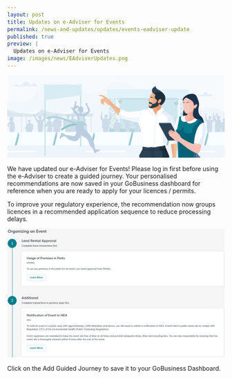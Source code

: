 ```yaml
---
layout: post
title: Updates on e-Adviser for Events
permalink: /news-and-updates/updates/events-eadviser-update
published: true
preview: |
  Updates on e-Adviser for Events
image: /images/news/EAdviserUpdates.png
---
```


![](/images/news/EAdviserUpdates.png)

We have updated our e-Adviser for Events! Please log in first before using the e-Adviser to create a guided journey. Your personalised recommendations are now saved in your GoBusiness dashboard for reference when you are ready to apply for your licences / permits.

To improve your regulatory experience, the recommendation now groups licences in a recommended application sequence to reduce processing delays.

![](/images/news/EventsSJUpdate1.png)

Click on the Add Guided Journey to save it to your GoBusiness Dashboard.

<img src="/img/news/EventsSJUpdate2.png" alt="" width="300" height="auto">
